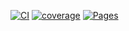 <!-- Put at the very top of README.md -->
[![CI](https://github.com/AlekseiStroev/CarrierScope/actions/workflows/ci.yml/badge.svg)](https://github.com/AlekseiStroev/CarrierScope/actions/workflows/ci.yml)
[![coverage](https://img.shields.io/endpoint?url=https://AlekseiStroev.github.io/CarrierScope/badges/coverage.json)](https://AlekseiStroev.github.io/CarrierScope/frontend-coverage/)
[![Pages](https://img.shields.io/badge/Pages-Reports-blue)](https://AlekseiStroev.github.io/CarrierScope/)